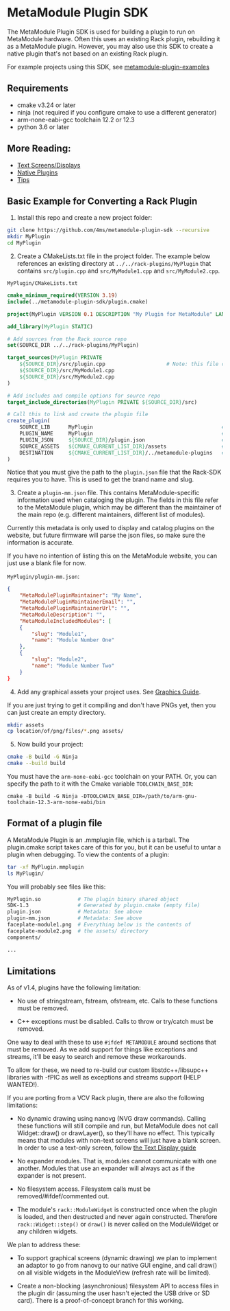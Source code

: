 # MetaModule Plugin SDK

The MetaModule Plugin SDK is used for building a plugin to run on MetaModule hardware.
Often this uses an existing Rack plugin, rebuilding it as a MetaModule plugin. However, you 
may also use this SDK to create a native plugin that's not based on an existing Rack plugin.

For example projects using this SDK, see [metamodule-plugin-examples](https://github.com/4ms/metamodule-plugin-examples)

## Requirements

  - cmake v3.24 or later
  - ninja (not required if you configure cmake to use a different generator) 
  - arm-none-eabi-gcc toolchain 12.2 or 12.3
  - python 3.6 or later

## More Reading:
 - [Text Screens/Displays](docs/text-displays.md)
 - [Native Plugins](docs/native-plugin.md)
 - [Tips](docs/tips.md)

## Basic Example for Converting a Rack Plugin

1. Install this repo and create a new project folder:

```bash
git clone https://github.com/4ms/metamodule-plugin-sdk --recursive
mkdir MyPlugin
cd MyPlugin
```

2. Create a CMakeLists.txt file in the project folder. The example below references an existing directory
at `../../rack-plugins/MyPlugin` that contains `src/plugin.cpp` and
`src/MyModule1.cpp` and `src/MyModule2.cpp`.

`MyPlugin/CMakeLists.txt`
```cmake
cmake_minimum_required(VERSION 3.19)
include(../metamodule-plugin-sdk/plugin.cmake)

project(MyPlugin VERSION 0.1 DESCRIPTION "My Plugin for MetaModule" LANGUAGES C CXX ASM)

add_library(MyPlugin STATIC)

# Add sources from the Rack source repo
set(SOURCE_DIR ../../rack-plugins/MyPlugin)

target_sources(MyPlugin PRIVATE
    ${SOURCE_DIR}/src/plugin.cpp                    # Note: this file contains init(rack::Plugin*)
    ${SOURCE_DIR}/src/MyModule1.cpp
    ${SOURCE_DIR}/src/MyModule2.cpp
)

# Add includes and compile options for source repo
target_include_directories(MyPlugin PRIVATE ${SOURCE_DIR}/src)

# Call this to link and create the plugin file
create_plugin(
    SOURCE_LIB      MyPlugin                                          # The cmake target name (defined in add_target)
    PLUGIN_NAME     MyPlugin                                          # This must match the brand "slug" used in VCV Rack
    PLUGIN_JSON     ${SOURCE_DIR}/plugin.json                         # Path to the plugin.json file used by VCV Rack
    SOURCE_ASSETS   ${CMAKE_CURRENT_LIST_DIR}/assets                  # Path to the assets/ dir containing the PNGs
    DESTINATION     ${CMAKE_CURRENT_LIST_DIR}/../metamodule-plugins   # Path to where you want the plugin file output
)
```

Notice that you must give the path to the `plugin.json` file that the Rack-SDK requires you to have.
This is used to get the brand name and slug.

3. Create a `plugin-mm.json` file.
This contains MetaModule-specific information used when cataloging the plugin.
The fields in this file refer to the MetaModule plugin, which may be different
than the maintainer of the main repo (e.g. different maintainers, different
list of modules).

Currently this metadata is only used to display and catalog plugins on the website, 
but future firmware will parse the json files, so make sure the information is accurate.

If you have no intention of listing this on the MetaModule website, you can
just use a blank file for now.

`MyPlugin/plugin-mm.json`:
```json
{
	"MetaModulePluginMaintainer": "My Name",
	"MetaModulePluginMaintainerEmail": "",
	"MetaModulePluginMaintainerUrl": "",
	"MetaModuleDescription": "",
	"MetaModuleIncludedModules": [
	{
		"slug": "Module1",
		"name": "Module Number One"
	},
	{
		"slug": "Module2",
		"name": "Module Number Two"
	}
}

```

4. Add any graphical assets your project uses. See [Graphics Guide](docs/graphics.md).

If you are just trying to get it compiling and don't have PNGs yet, then you can just
create an empty directory.

```bash
mkdir assets
cp location/of/png/files/*.png assets/
```

5. Now build your project:

```bash
cmake -B build -G Ninja
cmake --build build
```

You must have the `arm-none-eabi-gcc` toolchain on your PATH. Or, you can specify the path to it
with the Cmake variable `TOOLCHAIN_BASE_DIR`:

```base
cmake -B build -G Ninja -DTOOLCHAIN_BASE_DIR=/path/to/arm-gnu-toolchain-12.3-arm-none-eabi/bin
```

## Format of a plugin file


A MetaModule Plugin is an .mmplugin file, which is a tarball. The plugin.cmake script
takes care of this for you, but it can be useful to untar a plugin when debugging. To
view the contents of a plugin:

```bash
tar -xf MyPlugin.mmplugin
ls MyPlugin/
```

You will probably see files like this:
```bash
MyPlugin.so            # The plugin binary shared object
SDK-1.3                # Generated by plugin.cmake (empty file)
plugin.json            # Metadata: See above
plugin-mm.json         # Metadata: See above
faceplate-module1.png  # Everything below is the contents of 
faceplate-module2.png  # the assets/ directory
components/

...
```

## Limitations

As of v1.4, plugins have the following limitation:

  - No use of stringstream, fstream, ofstream, etc. Calls to these functions must be removed.

  - C++ exceptions must be disabled. Calls to throw or try/catch must be removed.


One way to deal with these to use `#ifdef METAMODULE` around sections that must
be removed. As we add support for things like exceptions and streams, it'll be
easy to search and remove these workarounds.

To allow for these, we need to re-build our custom libstdc++/libsupc++
libraries with -fPIC as well as exceptions and streams support (HELP WANTED!).


If you are porting from a VCV Rack plugin, there are also the following limitations:

  - No dynamic drawing using nanovg (NVG draw commands). Calling these
    functions will still compile and run, but MetaModule does not call
    Widget::draw() or drawLayer(), so they'll have no effect. This typically
    means that modules with non-text screens will just have a blank screen. In order
    to use a text-only screen, follow [the Text Display guide](docs/text-displays.md)

  - No expander modules. That is, modules cannot communicate with one another.
    Modules that use an expander will always act as if the expander is not
    present.

  - No filesystem access. Filesystem calls must be removed/#ifdef/commented out.

  - The module's `rack::ModuleWidget` is constructed once when the plugin is
    loaded, and then destructed and never again constructed. Therefore
    `rack::Widget::step()` or `draw()` is never called on the ModuleWidget
    or any children widgets.

We plan to address these:

  - To support graphical screens (dynamic drawing) we plan to implement an
    adaptor to go from nanovg to our native GUI engine, and call draw() on all
    visible widgets in the ModuleView (refresh rate will be limited).

  - Create a non-blocking (asynchronious) filesystem API to access files in the
    plugin dir (assuming the user hasn't ejected the USB drive or SD card). There is 
    a proof-of-concept branch for this working.



